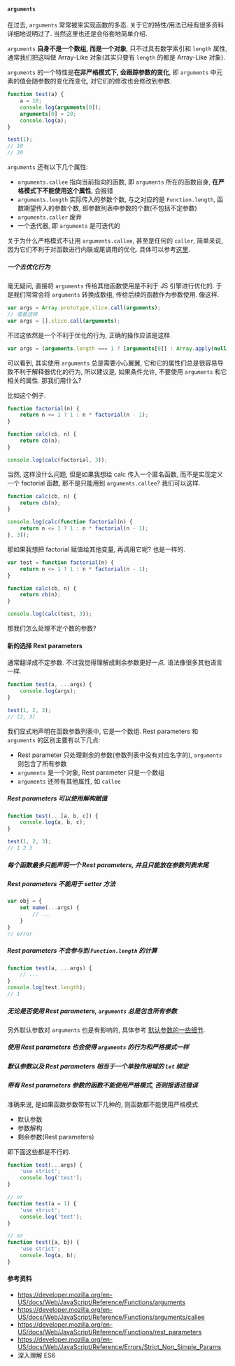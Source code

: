 #### `arguments`

在过去, `arguments` 常常被来实现函数的多态. 关于它的特性/用法已经有很多资料详细地说明过了. 当然这里也还是会俗套地简单介绍.

`arguments` **自身不是一个数组, 而是一个对象**, 只不过具有数字索引和 `length` 属性, 通常我们把这叫做 Array-Like 对象(其实只要有 `length` 的都是 Array-Like 对象).

`arguments` 的一个特性是**在非严格模式下, 会跟踪参数的变化**, 即 `arguments` 中元素的值会随参数的变化而变化, 对它们的修改也会修改到参数.

```javascript
function test(a) {
	a = 10;
	console.log(arguments[0]);
	arguments[0] = 20;
	console.log(a);
}

test(1);
// 10
// 20
```

`arguments` 还有以下几个属性:

* `arguments.callee` 指向当前指向的函数, 即 `arguments` 所在的函数自身, **在严格模式下不能使用这个属性**, 会报错
* `arguments.length` 实际传入的参数个数, 与之对应的是 `Function.length`, 函数期望传入的参数个数, 即参数列表中参数的个数(不包括不定参数)
* `arguments.caller` 废弃
* 一个迭代器, 即 `arguments` 是可迭代的

关于为什么严格模式不让用 `arguments.callee`, 甚至是任何的 `caller`, 简单来说, 因为它们不利于对函数进行内联或尾调用的优化. 具体可以参考[这里](https://developer.mozilla.org/en-US/docs/Web/JavaScript/Reference/Functions/arguments/callee).

##### 一个去优化行为

毫无疑问, 直接将 `arguments` 传给其他函数使用是不利于 JS 引擎进行优化的. 于是我们常常会将 `arguments` 转换成数组, 传给后续的函数作为参数使用. 像这样.

```javascript
var args = Array.prototype.slice.call(arguments);
// 或者这样
var args = [].slice.call(arguments);
```

不过这依然是一个不利于优化的行为, 正确的操作应该是这样.

```javascript
var args = (arguments.length === 1 ? [arguments[0]] : Array.apply(null, arguments));
```

可以看到, 其实使用 `arguments` 总是需要小心翼翼, 它和它的属性们总是很容易导致不利于解释器优化的行为, 所以建议是, 如果条件允许, 不要使用 `arguments` 和它相关的属性. 那我们用什么?

比如这个例子.

```javascript
function factorial(n) {
	return n <= 1 ? 1 : n * factorial(n - 1);
}

function calc(cb, n) {
	return cb(n);
}

console.log(calc(factorial, 3));
```

当然, 这样没什么问题, 但是如果我想给 calc 传入一个匿名函数, 而不是实现定义一个 factorial 函数, 那不是只能用到 `arguments.callee`? 我们可以这样.

```javascript
function calc(cb, n) {
	return cb(n);
}

console.log(calc(function factorial(n) {
	return n <= 1 ? 1 : n * factorial(n - 1);
}, 3));
```

 那如果我想把 factorial 赋值给其他变量, 再调用它呢? 也是一样的.

```javascript
var test = function factorial(n) {
	return n <= 1 ? 1 : n * factorial(n - 1);
}

function calc(cb, n) {
	return cb(n);
}

console.log(calc(test, 3));
```

那我们怎么处理不定个数的参数?



#### 新的选择 Rest parameters

通常翻译成不定参数. 不过我觉得理解成剩余参数更好一点. 语法像很多其他语言一样.

```javascript
function test(a, ...args) {
	console.log(args);
}

test(1, 2, 3);
// [2, 3]
```

我们显式地声明在函数参数列表中, 它是一个数组. Rest parameters 和 `arguments` 的区别主要有以下几点:

* Rest parameter 只处理剩余的参数(参数列表中没有对应名字的), `arguments` 则包含了所有参数
* `arguments` 是一个对象, Rest parameter 只是一个数组
* `arguments` 还带有其他属性, 如 `callee`

##### Rest parameters 可以使用解构赋值

```javascript
function test(...[a, b, c]) {
	console.log(a, b, c);
}

test(1, 2, 3);
// 1 2 3
```



##### 每个函数最多只能声明一个 Rest parameters, 并且只能放在参数列表末尾

##### Rest parameters 不能用于 setter 方法

```javascript
var obj = {
    set name(...args) {
        // ...
    }
}
// error
```

 

##### Rest parameters 不会参与到 `Function.length` 的计算

```javascript
function test(a, ...args) {
    // ...
}
console.log(test.length);
// 1
```



##### 无论是否使用 Rest parameters, `arguments` 总是包含所有参数

另外默认参数对 `arguments` 也是有影响的, 具体参考 [默认参数的一些细节](./默认参数的一些细节.md).



##### 使用 Rest parameters 也会使得 `arguments` 的行为和严格模式一样



##### 默认参数以及 Rest parameters 相当于一个单独作用域的 `let` 绑定



##### 带有 Rest parameters 参数的函数不能使用严格模式, 否则报语法错误

准确来说, 是如果函数参数带有以下几种的, 则函数都不能使用严格模式.

* 默认参数
* 参数解构
* 剩余参数(Rest parameters)

即下面这些都是不行的.

```javascript
function test(...args) {
	'use strict';
	console.log('test');
}

// or
function test(a = 1) {
	'use strict';
	console.log('test');
}

// or
function test({a, b}) {
	'use strict';
	console.log(a, b);
}
```





#### 参考资料

* https://developer.mozilla.org/en-US/docs/Web/JavaScript/Reference/Functions/arguments
* https://developer.mozilla.org/en-US/docs/Web/JavaScript/Reference/Functions/arguments/callee
* https://developer.mozilla.org/en-US/docs/Web/JavaScript/Reference/Functions/rest_parameters
* https://developer.mozilla.org/en-US/docs/Web/JavaScript/Reference/Errors/Strict_Non_Simple_Params
* 深入理解 ES6